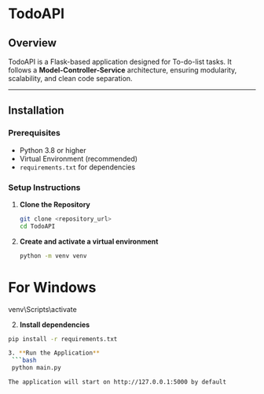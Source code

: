 # **TodoAPI**

## **Overview**
TodoAPI is a Flask-based application designed for To-do-list tasks. It follows a **Model-Controller-Service** architecture, ensuring modularity, scalability, and clean code separation.

---

## **Installation**

### **Prerequisites**
- Python 3.8 or higher
- Virtual Environment (recommended)
- `requirements.txt` for dependencies

### **Setup Instructions**
1. **Clone the Repository**
   ```bash
   git clone <repository_url>
   cd TodoAPI

2. **Create and activate a virtual environment**
   ```bash
   python -m venv venv
# For Windows
   venv\Scripts\activate

2. **Install dependencies**
  ```bash
  pip install -r requirements.txt

3. **Run the Application**
   ```bash
   python main.py

The application will start on http://127.0.0.1:5000 by default